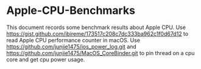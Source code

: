 # Apple-CPU-Benchmarks
This document records some benchmark results about Apple CPU. Use https://gist.github.com/ibireme/173517c208c7dc333ba962c1f0d67d12 to read Apple CPU performance counter in macOS. Use https://github.com/junjie1475/ios_power_log.git and https://github.com/junjie1475/MacOS_CoreBinder.git to pin thread on a cpu core and get cpu power usage.
